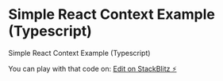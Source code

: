 # Simple React Context Example (Typescript)

Simple React Context Example (Typescript)

You can play with that code on:
[Edit on StackBlitz ⚡️](https://stackblitz.com/edit/react-context-typescript-example)
